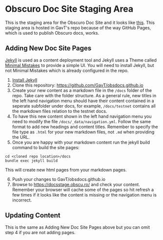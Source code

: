 # Obscuro Doc Site Staging Area

This is the staging area for the Obscuro Doc Site and it looks like [this](https://docsstage.obscu.ro/). This staging area is hosted in GavT's repo because of the way GitHub Pages, which is used to publish Obscuro docs, works.

## Adding New Doc Site Pages

[Jekyll](https://jekyllrb.com/) is used as a content deployment tool and Jekyll uses a Theme called [Minimal Mistakes](https://github.com/mmistakes/minimal-mistakes) to provide a simple UI. You will need to install Jekyll, but not Minimal Mistakes which is already configured in the repo.

1. [Install Jekyll](https://jekyllrb.com/docs/installation/)
2. Clone this repository: https://github.com/GavT/obsdocs.github.io
3. Create your new content as a markdown file in the `/docs` folder of the repo. Take care with the folder structure. As a general rule, new titles in the left hand navigation menu should have their content contained in a seperate subfolder under docs, for example, `/docs/testnet` contains all the markdown files relation to the testnet docs.
4. To have this new content shown in the left hand navigation menu you need to modify the file `/docs/_data/navigation.yml`. Follow the same format to add new headings and content titles. Remember to specify the file type as `.html` for your new markdown files, not `.md` when providing the URL.
5. Once you are happy with your markdown content run the jekyll build command to build the site pages:
  ```
  cd <cloned repo location>/docs
  bundle exec jekyll build
  ```
  This will create new html pages from your markdown pages.

6. Push your changes to GavT/obsdocs.github.io
7. Browse to https://docsstage.obscu.ro/ and check your content. Remember your browser will cache some of the pages so hit refresh a few times if it looks like the content is missing or the navigation menu is incorrect.

## Updating Content

This is the same as Adding New Doc Site Pages above but you can omit step 4 if you are not adding pages.
